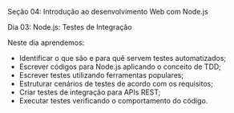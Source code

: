 Seção 04: Introdução ao desenvolvimento Web com Node.js

Dia 03: Node.js: Testes de Integração

Neste dia aprendemos: 
- Identificar o que são e para quê servem testes automatizados; 
- Escrever códigos para Node.js aplicando o conceito de TDD; 
- Escrever testes utilizando ferramentas populares; 
- Estruturar cenários de testes de acordo com os requisitos; 
- Criar testes de integração para APIs REST; 
- Executar testes verificando o comportamento do código. 


